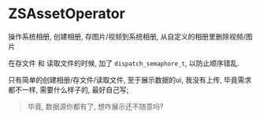 # ZSAssetOperator
操作系统相册, 创建相册, 存图片/视频到系统相册, 从自定义的相册里删除视频/图片

在存文件 和 读取文件的时候, 加了 ```dispatch_semaphore_t```, 以防止顺序错乱.

只有简单的创建相册/存文件/读取文件, 至于展示数据的ui, 我没有上传, 毕竟需求都不一样, 需要什么样子的, 最好自己写;

> 毕竟, 数据源你都有了, 想咋展示还不随意吗?
